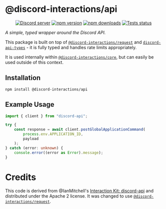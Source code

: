 # @discord-interactions/api
<div align="center">
  <p>
    <a href="https://discord.gg/BTXJmW4Bh7"><img src="https://img.shields.io/discord/395423304112013334?logo=discord&logoColor=white" alt="Discord server" /></a>
    <a href="https://www.npmjs.com/package/@discord-interactions/api"><img src="https://img.shields.io/npm/v/@discord-interactions/api.svg?maxAge=3600" alt="npm version" /></a>
    <a href="https://www.npmjs.com/package/@discord-interactions/api"><img src="https://img.shields.io/npm/dt/@discord-interactions/api.svg?maxAge=3600" alt="npm downloads" /></a>
    <a href="https://github.com/ssMMiles/discord-interactions/actions"><img src="https://github.com/ssMMiles/discord-interactions/actions/workflows/tests.yml/badge.svg" alt="Tests status" /></a>
  </p>
</div>

*A simple, typed wrapper around the Discord API.*

This package is built on top of [`@discord-interactions/request`](../request) and [`discord-api-types`](https://www.npmjs.com/package/discord-api-types) - it is fully typed and handles rate limits appropriately.

It is used internally within [`@discord-interactions/core`](../core), but can easily be used outside of this context.

## Installation

`npm install @discord-interactions/api`

## Example Usage

```ts
import { client } from "discord-api";

try {
	const response = await client.postGlobalApplicationCommand(
		process.env.APPLICATION_ID,
		payload
	);
} catch (error: unknown) {
	console.error((error as Error).message);
}
```

# Credits
This code is derived from @IanMitchell's [Interaction Kit: discord-api](https://github.com/IanMitchell/interaction-kit/packages/discord-api) and distributed under the Apache 2 license. It was changed to use [`@discord-interactions/request`](../request).
